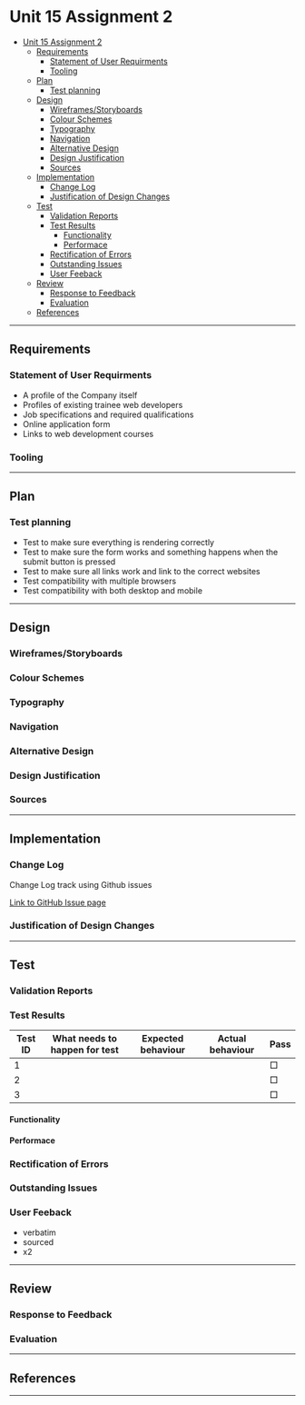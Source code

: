 # Unit 15 Assignment 2

- [Unit 15 Assignment 2](#unit-15-assignment-2)
  - [Requirements](#requirements)
    - [Statement of User Requirments](#statement-of-user-requirments)
    - [Tooling](#tooling)
  - [Plan](#plan)
    - [Test planning](#test-planning)
  - [Design](#design)
    - [Wireframes/Storyboards](#wireframesstoryboards)
    - [Colour Schemes](#colour-schemes)
    - [Typography](#typography)
    - [Navigation](#navigation)
    - [Alternative Design](#alternative-design)
    - [Design Justification](#design-justification)
    - [Sources](#sources)
  - [Implementation](#implementation)
    - [Change Log](#change-log)
    - [Justification of Design Changes](#justification-of-design-changes)
  - [Test](#test)
    - [Validation Reports](#validation-reports)
    - [Test Results](#test-results)
      - [Functionality](#functionality)
      - [Performace](#performace)
    - [Rectification of Errors](#rectification-of-errors)
    - [Outstanding Issues](#outstanding-issues)
    - [User Feeback](#user-feeback)
  - [Review](#review)
    - [Response to Feedback](#response-to-feedback)
    - [Evaluation](#evaluation)
  - [References](#references)

-----------------------------------------------------------------------------------------------------------

## Requirements

### Statement of User Requirments

- A profile of the Company itself
- Profiles of existing trainee web developers
- Job specifications and required qualifications
- Online application form
- Links to web development courses

### Tooling

<!-- The website makes use of bootstrap to help with the rendering -->                   

<!-- Only use if using tools like svelte or react -->

-----------------------------------------------------------------------------------------------------------

## Plan

### Test planning

- Test to make sure everything is rendering correctly
- Test to make sure the form works and something happens when the submit button is pressed
- Test to make sure all links work and link to the correct websites
- Test compatibility with multiple browsers
- Test compatibility with both desktop and mobile

-----------------------------------------------------------------------------------------------------------

## Design

### Wireframes/Storyboards

### Colour Schemes

### Typography

### Navigation

### Alternative Design

### Design Justification

### Sources

-----------------------------------------------------------------------------------------------------------

## Implementation

### Change Log

<!-- Use Issue tracking in GitHub -->

Change Log track using Github issues

[Link to GitHub Issue page](https://github.com/CharlieS-432737/Unit-15-Assignment-1/issues)

### Justification of Design Changes

-----------------------------------------------------------------------------------------------------------

## Test

### Validation Reports

### Test Results

| Test ID | What needs to happen for test | Expected behaviour | Actual behaviour | Pass |
|---------|-------------------------------|--------------------|------------------|------|
|1|  | | |□|
|2|  | | |□|
|3|  | | |□|

#### Functionality

#### Performace

### Rectification of Errors

### Outstanding Issues

<!--unfixed errors-->

### User Feeback

- verbatim
- sourced
- x2

-----------------------------------------------------------------------------------------------------------

## Review

### Response to Feedback

### Evaluation

-----------------------------------------------------------------------------------------------------------

## References

-----------------------------------------------------------------------------------------------------------

